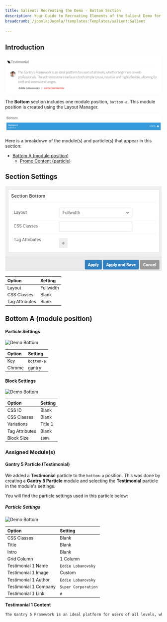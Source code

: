 ```yaml
---
title: Salient: Recreating the Demo - Bottom Section
description: Your Guide to Recreating Elements of the Salient Demo for Joomla
breadcrumb: /joomla:Joomla/!templates:Templates/salient:Salient

---
```


## Introduction

![](assets/demo_11.png)

The **Bottom** section includes one module position, `bottom-a`. This module position is created using the Layout Manager.

![](assets/home_bottom.png)

Here is a breakdown of the module(s) and particle(s) that appear in this section:

* [Bottom A (module position)](#bottom-a-(module-position))
    - [Promo Content (particle)](#gantry-5-particle-(testimonial))

## Section Settings

![](assets/demo_bottom_settings.png)

| Option         | Setting   |
| :-----         | :-----    |
| Layout         | Fullwidth |
| CSS Classes    | Blank     |
| Tag Attributes | Blank     |

## Bottom A (module position)

#### Particle Settings

![Demo Bottom](demo_bottom_1.png)

| Option | Setting      |
| :----- | :-----       |
| Key    | `bottom-a` |
| Chrome | gantry       |

#### Block Settings

![Demo Bottom](demo_bottom_2.png)

| Option         | Setting |
| :-----         | :-----  |
| CSS ID         | Blank   |
| CSS Classes    | Blank   |
| Variations     | Title 1 |
| Tag Attributes | Blank   |
| Block Size     | `100%`  |

### Assigned Module(s)

#### Gantry 5 Particle (Testimonial)

We added a **Testimonial** particle to the `bottom-a` position. This was done by creating a **Gantry 5 Particle** module and selecting the **Testimonial** particle in the module's settings. 

You will find the particle settings used in this particle below:

##### Particle Settings

![Demo Bottom](demo_bottom_3.png)

| Option                | Setting             |
| :-----                | :-----              |
| CSS Classes           | Blank               |
| Title                 | Blank               |
| Intro                 | Blank               |
| Grid Column           | 1 Column            |
| Testimonial 1 Name    | `Eddie Lobanovsky`  |
| Testimonial 1 Image   | Custom              |
| Testimonial 1 Author  | `Eddie Lobanovsky`  |
| Testimonial 1 Company | `Super Corporation` |
| Testimonial 1 Link    | `#`                 |

**Testimonial 1 Content**
~~~ .html
The Gantry 5 Framework is an ideal platform for users of all levels, whether beginners or web professionals. The administrative interface is both simple to use, intuitive and highly flexible, allowing for swift and extensive changes.
~~~
